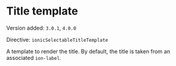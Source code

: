 # Title template

Version added: `3.0.1`, `4.0.0`

Directive: `ionicSelectableTitleTemplate`

A template to render the title. By default, the title is taken from an associated `ion-label`.
